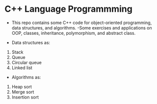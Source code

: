 # C++ Language Programmming

- This repo contains some C++ code for object-oriented programming, data structures, and algorithms.
-Some exercises and applications on OOP, classes, inheritance, polymorphism, and abstract class.
 
- Data structures as:
1. Stack
2. Queue
3. Circular queue
4. Linked list

- Algorithms as:
1. Heap sort
2. Merge sort
3. Insertion sort

